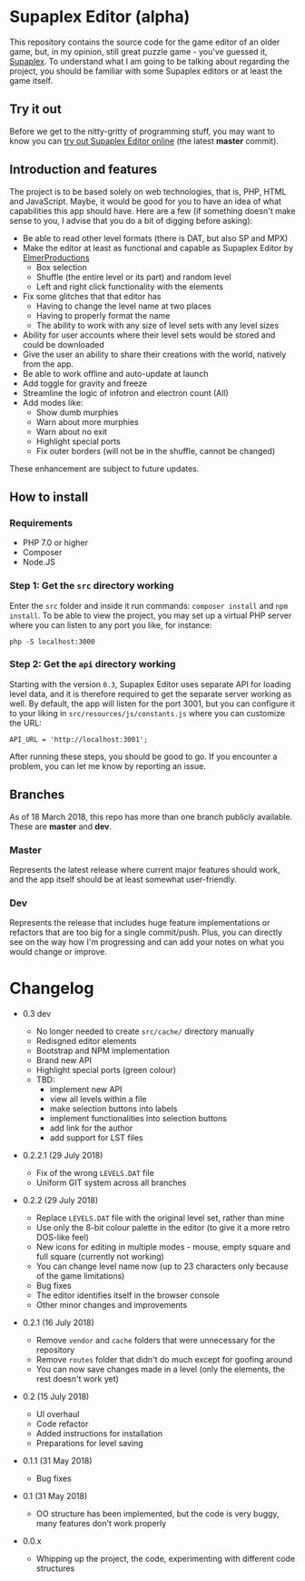 # Supaplex Editor (alpha)

This repository contains the source code for the game editor of an older game,
but, in my opinion, still great puzzle game - you've guessed it, [Supaplex](https://classicreload.com/supaplex.html).
To understand what I am going to be talking about regarding the project, you should be familiar with some Supaplex editors or at least the game itself.

## Try it out

Before we get to the nitty-gritty of programming stuff, you may want to know you can [try out Supaplex Editor online](https://www.supaplexeditor.imbenjamin.co.uk) (the latest **master** commit).

## Introduction and features

The project is to be based solely on web technologies, that is, PHP, HTML and JavaScript. Maybe, it would be good for you to have
an idea of what capabilities this app should have. Here are a few (if something doesn't
make sense to you, I advise that you do a bit of digging before asking):

- Be able to read other level formats (there is DAT, but also SP and MPX)
- Make the editor at least as functional and capable as Supaplex Editor by [ElmerProductions](https://www.elmerproductions.com)
    - Box selection
    - Shuffle (the entire level or its part) and random level
    - Left and right click functionality with the elements
- Fix some glitches that that editor has
    - Having to change the level name at two places
    - Having to properly format the name
    - The ability to work with any size of level sets with any level sizes
- Ability for user accounts where their level sets would be stored and could be downloaded
- Give the user an ability to share their creations with the world, natively from the app.
- Be able to work offline and auto-update at launch
- Add toggle for gravity and freeze
- Streamline the logic of infotron and electron count (All)
- Add modes like:
    - Show dumb murphies
    - Warn about more murphies
    - Warn about no exit
    - Highlight special ports
    - Fix outer borders (will not be in the shuffle, cannot be changed)

These enhancement are subject to future updates.

## How to install

### Requirements

- PHP 7.0 or higher
- Composer
- Node.JS

### Step 1: Get the `src` directory working

Enter the `src` folder and inside it run commands: `composer install` and `npm install`. To be able to view the project, you may set up a virtual PHP server where you can listen to any port you like, for instance:

```
php -S localhost:3000
```

### Step 2: Get the `api` directory working

Starting with the version `0.3`, Supaplex Editor uses separate API for loading level data, and it is therefore required to get the separate server working as well. By default, the app will listen for the port 3001, but you can configure it to your liking in `src/resources/js/constants.js` where you can customize the URL:

```
API_URL = 'http://localhost:3001';
```

After running these steps, you should be good to go. If you encounter a problem, you can let me know by reporting an issue.

## Branches

As of 18 March 2018, this repo has more than one branch publicly available. These are **master** and **dev**.

### Master

Represents the latest release where current major features should work, and the app itself should be at least somewhat user-friendly.

### Dev

Represents the release that includes huge feature implementations or refactors that are too big for a single commit/push. Plus, you can directly see on the way how I'm progressing and can add your notes on what you would change or improve.

# Changelog
- 0.3 dev
    - No longer needed to create `src/cache/` directory manually
    - Redisgned editor elements
    - Bootstrap and NPM implementation
    - Brand new API
    - Highlight special ports (green colour)
    - TBD:
        - implement new API
        - view all levels within a file
        - make selection buttons into labels
        - implement functionalities into selection buttons
        - add link for the author
        - add support for LST files
- 0.2.2.1 (29 July 2018)
    - Fix of the wrong `LEVELS.DAT` file
    - Uniform GIT system across all branches
    
- 0.2.2 (29 July 2018)
    - Replace `LEVELS.DAT` file with the original level set, rather than mine
    - Use only the 8-bit colour palette in the editor (to give it a more retro DOS-like feel)
    - New icons for editing in multiple modes - mouse, empty square and full square (currently not working)
    - You can change level name now (up to 23 characters only because of the game limitations)
    - Bug fixes
    - The editor identifies itself in the browser console
    - Other minor changes and improvements

- 0.2.1 (16 July 2018)
    - Remove `vendor` and `cache` folders that were unnecessary for the repository
    - Remove `routes` folder that didn't do much except for goofing around
    - You can now save changes made in a level (only the elements, the rest doesn't work yet)

- 0.2 (15 July 2018)
    - UI overhaul
    - Code refactor
    - Added instructions for installation
    - Preparations for level saving

- 0.1.1 (31 May 2018)
    - Bug fixes
    
- 0.1 (31 May 2018)
    - OO structure has been implemented, but the code is very buggy, many features don't work properly
    
- 0.0.x
    - Whipping up the project, the code, experimenting with different code structures
